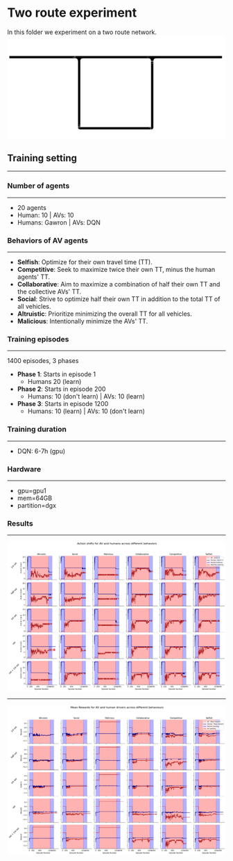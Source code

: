 # Two route experiment

In this folder we experiment on a two route network.
![Alt text](img/two_route_network.png)

## Training setting
---

### Number of agents
---
- 20 agents
- Human: 10 | AVs: 10
- Humans: Gawron | AVs: DQN

### Behaviors of AV agents
---
- **Selfish**: Optimize for their own travel time (TT).
- **Competitive**: Seek to maximize twice their own TT, minus the human agents' TT.
- **Collaborative**: Aim to maximize a combination of half their own TT and the collective AVs' TT.
- **Social**: Strive to optimize half their own TT in addition to the total TT of all vehicles.
- **Altruistic**: Prioritize minimizing the overall TT for all vehicles.
- **Malicious**: Intentionally minimize the AVs' TT.

### Training episodes
---
1400 episodes, 3 phases
- **Phase 1**: Starts in episode 1
    - Humans 20 (learn)
- **Phase 2**: Starts in episode 200
    - Humans: 10 (don't learn) | AVs: 10 (learn)
- **Phase 3**: Starts in episode 1200
    - Humans: 10 (learn) | AVs: 10 (don't learn)
 
### Training duration
---
- DQN: 6-7h (gpu)

### Hardware
---
- gpu=gpu1
- mem=64GB
- partition=dgx

### Results
---
![Alt text](img/output.png)


---
![Alt text](img/mean_rewards.png)

